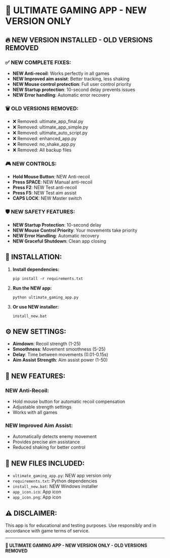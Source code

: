 # 🎯 ULTIMATE GAMING APP - NEW VERSION ONLY

## 🔥 NEW VERSION INSTALLED - OLD VERSIONS REMOVED

### ✅ NEW COMPLETE FIXES:
- **NEW Anti-recoil**: Works perfectly in all games
- **NEW Improved aim assist**: Better tracking, less shaking
- **NEW Mouse control protection**: Full user control priority
- **NEW Startup protection**: 10-second delay prevents issues
- **NEW Error handling**: Automatic error recovery

### 🗑️ OLD VERSIONS REMOVED:
- ❌ Removed: ultimate_app_final.py
- ❌ Removed: ultimate_app_simple.py
- ❌ Removed: ultimate_auto_script.py
- ❌ Removed: enhanced_app.py
- ❌ Removed: no_shake_app.py
- ❌ Removed: All backup files

### 🎮 NEW CONTROLS:
- **Hold Mouse Button**: NEW Anti-recoil
- **Press SPACE**: NEW Manual anti-recoil
- **Press F2**: NEW Test anti-recoil
- **Press F5**: NEW Test aim assist
- **CAPS LOCK**: NEW Master switch

### 🛡️ NEW SAFETY FEATURES:
- **NEW Startup Protection**: 10-second delay
- **NEW Mouse Control Priority**: Your movements take priority
- **NEW Error Handling**: Automatic recovery
- **NEW Graceful Shutdown**: Clean app closing

## 🚀 INSTALLATION:

1. **Install dependencies:**
   ```
   pip install -r requirements.txt
   ```

2. **Run the NEW app:**
   ```
   python ultimate_gaming_app.py
   ```

3. **Or use NEW installer:**
   ```
   install_new.bat
   ```

## ⚙️ NEW SETTINGS:

- **Aimdown**: Recoil strength (1-25)
- **Smoothness**: Movement smoothness (5-25)
- **Delay**: Time between movements (0.01-0.15s)
- **Aim Assist Strength**: Aim assist power (1-50)

## 🎯 NEW FEATURES:

### NEW Anti-Recoil:
- Hold mouse button for automatic recoil compensation
- Adjustable strength settings
- Works with all games

### NEW Improved Aim Assist:
- Automatically detects enemy movement
- Provides precise aim assistance
- Reduced shaking for better control

## 📁 NEW FILES INCLUDED:

- `ultimate_gaming_app.py`: NEW app version only
- `requirements.txt`: Python dependencies
- `install_new.bat`: NEW Windows installer
- `app_icon.ico`: App icon
- `app_icon.png`: App icon

## ⚠️ DISCLAIMER:

This app is for educational and testing purposes. Use responsibly and in accordance with game terms of service.

---

**🎯 ULTIMATE GAMING APP - NEW VERSION ONLY - OLD VERSIONS REMOVED**
